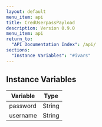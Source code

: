 ```yaml
---
layout: default
menu_item: api
title: CredUserpassPayload
description: Version 0.9.0
menu_item: api
return_to:
  "API Documentation Index": /api/
sections:
  "Instance Variables": "#ivars"
---
```


## <a name="ivars"></a>Instance Variables

| Variable | Type |
| --- | --- |
| <a name="password"></a>password | String |
| <a name="username"></a>username | String |

